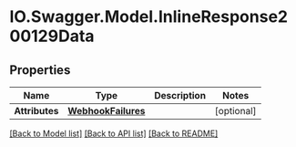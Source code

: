# IO.Swagger.Model.InlineResponse200129Data
## Properties

Name | Type | Description | Notes
------------ | ------------- | ------------- | -------------
**Attributes** | [**WebhookFailures**](WebhookFailures.md) |  | [optional] 

[[Back to Model list]](../README.md#documentation-for-models) [[Back to API list]](../README.md#documentation-for-api-endpoints) [[Back to README]](../README.md)

